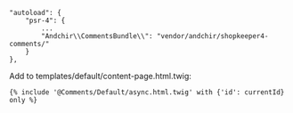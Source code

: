 

~~~
"autoload": {
    "psr-4": {
        ...
        "Andchir\\CommentsBundle\\": "vendor/andchir/shopkeeper4-comments/"
    }
},
~~~

Add to templates/default/content-page.html.twig:
~~~
{% include '@Comments/Default/async.html.twig' with {'id': currentId} only %}
~~~


